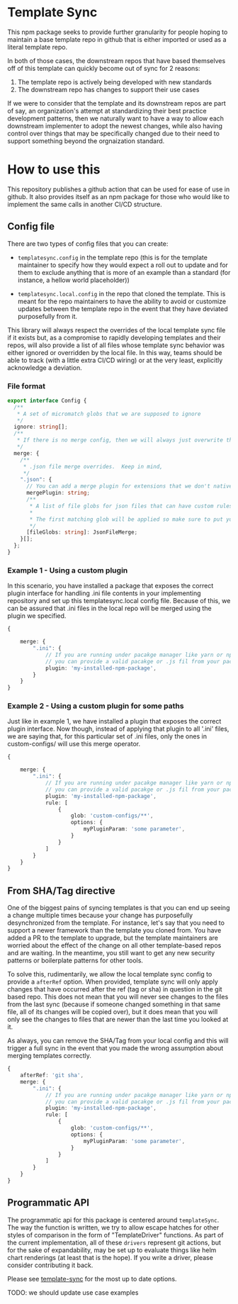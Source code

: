# Template Sync

This npm package seeks to provide further granularity for people hoping to maintain a base template repo in github that
is either imported or used as a literal template repo.

In both of those cases, the downstream repos that have based themselves off of this template can quickly become out of sync for 2 reasons:

1. The template repo is actively being developed with new standards
2. The downstream repo has changes to support their use cases

If we were to consider that the template and its downstream repos are part of say, an organization's attempt at standardizing their
best practice development patterns, then we naturally want to have a way to allow each downstream implementer to adopt the newest
changes, while also having control over things that may be specifically changed due to their need to support something beyond the
orgnaization standard.

# How to use this

This repository publishes a github action that can be used for ease of use in github. It also provides itself as an npm package
for those who would like to implement the same calls in another CI/CD structure.

## Config file

There are two types of config files that you can create:

- `templatesync.config` in the template repo (this is for the template maintainer to specify how they would expect a roll out
  to update and for them to exclude anything that is more of an example than a standard (for instance, a hellow world placeholder))

- `templatesync.local.config` in the repo that cloned the template. This is meant for the repo maintainers to have the ability to avoid
  or customize updates between the template repo in the event that they have deviated purposefully from it.

This library will always respect the overrides of the local template sync file if it exists but, as a compromise to rapidly developing
templates and their repos, will also provide a list of all files whose template sync behavior was either ignored or overridden by the local
file. In this way, teams should be able to track (with a little extra CI/CD wiring) or at the very least, explicitly acknowledge a deviation.

### File format

```typescript
export interface Config {
  /**
   * A set of micromatch globs that we are supposed to ignore
   */
  ignore: string[];
  /**
   * If there is no merge config, then we will always just overwrite the file for the diff
   */
  merge: {
    /**
     * .json file merge overrides.  Keep in mind,
     */
    ".json": {
      // You can add a merge plugin for extensions that we don't natively support
      mergePlugin: string;
      /**
       * A list of file globs for json files that can have custom rules applied
       *
       * The first matching glob will be applied so make sure to put your defaults last
       */
      [fileGlobs: string]: JsonFileMerge;
    }[];
  };
}
```

### Example 1 - Using a custom plugin

In this scenario, you have installed a package that exposes the correct plugin interface for handling .ini file contents in
your implementing repository and set up this templatesync.local config file. Because of this, we can be assured that .ini files
in the local repo will be merged using the plugin we specified.

```typescript
{

    merge: {
        ".ini": {
            // If you are running under pacakge manager like yarn or npm,
            // you can provide a valid pacakge or .js fil from your package to run
            plugin: 'my-installed-npm-package',
        }
    }
}
```

### Example 2 - Using a custom plugin for some paths

Just like in example 1, we have installed a plugin that exposes the correct plugin interface. Now though,
instead of applying that plugin to all '.ini' files, we are saying that, for this particular set of .ini
files, only the ones in custom-configs/ will use this merge operator.

```typescript
{

    merge: {
        ".ini": {
            // If you are running under pacakge manager like yarn or npm,
            // you can provide a valid pacakge or .js fil from your package to run
            plugin: 'my-installed-npm-package',
            rule: [
                {
                    glob: 'custom-configs/**',
                    options: {
                        myPluginParam: 'some parameter',
                    }
                }
            ]
        }
    }
}
```

## From SHA/Tag directive

One of the biggest pains of syncing templates is that you can end up seeing a change multiple times because your change has
purposefully desynchronized from the template. For instance, let's say that you need to support a newer framework than
the template you cloned from. You have added a PR to the template to upgrade, but the template maintainers are worried about
the effect of the change on all other template-based repos and are waiting. In the meantime, you still want to get any new
security patterns or boilerplate patterns for other tools.

To solve this, rudimentarily, we allow the local template sync config to provide a `afterRef` option. When provided, template sync
will only apply changes that have occurred after the ref (tag or sha) in question in the git based repo. This does not mean
that you will never see changes to the files from the last sync (because if someone changed something in that same file, all of its changes will be copied over),
but it does mean that you will only see the changes to files that are newer than the last time you looked at it.

As always, you can remove the SHA/Tag from your local config and this will trigger a full sync in the event that you made the wrong
assumption about merging templates correctly.

```typescript
{
    afterRef: 'git sha',
    merge: {
        ".ini": {
            // If you are running under pacakge manager like yarn or npm,
            // you can provide a valid pacakge or .js fil from your package to run
            plugin: 'my-installed-npm-package',
            rule: [
                {
                    glob: 'custom-configs/**',
                    options: {
                        myPluginParam: 'some parameter',
                    }
                }
            ]
        }
    }
}
```

## Programmatic API

The programmatic api for this package is centered around `templateSync`. The way the function is written, we try to
allow escape hatches for other styles of comparison in the form of "TemplateDriver" functions. As part of the current
implementation, all of these `drivers` represent git actions, but for the sake of expandability, may be set up to evaluate
things like helm chart renderings (at least that is the hope). If you write a driver, please consider contributing it back.

Please see [template-sync](./src/template-sync.ts) for the most up to date options.

TODO: we should update use case examples
